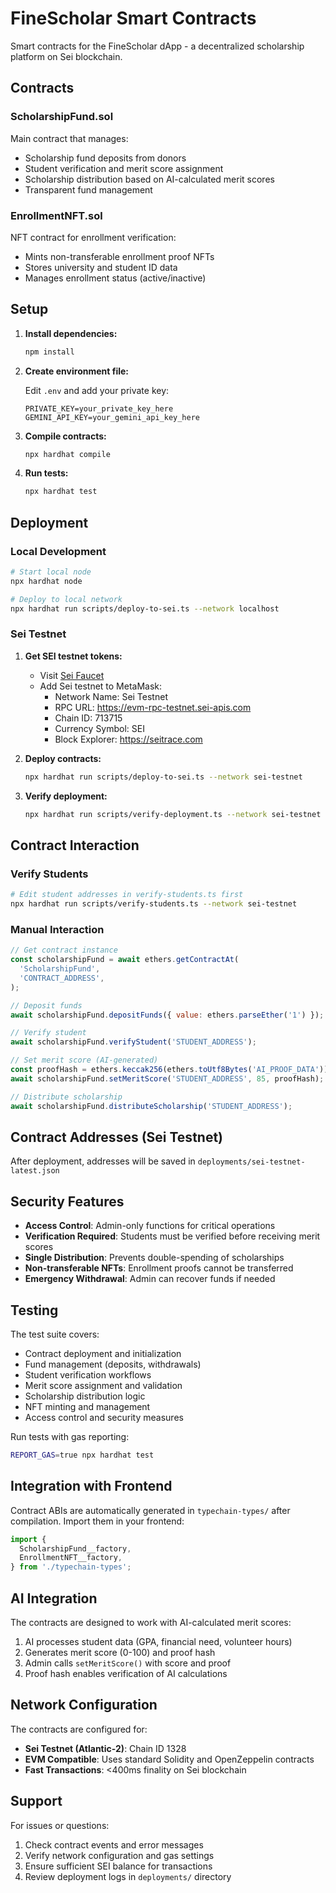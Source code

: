 # FineScholar Smart Contracts

Smart contracts for the FineScholar dApp - a decentralized scholarship platform on Sei blockchain.

## Contracts

### ScholarshipFund.sol

Main contract that manages:

- Scholarship fund deposits from donors
- Student verification and merit score assignment
- Scholarship distribution based on AI-calculated merit scores
- Transparent fund management

### EnrollmentNFT.sol

NFT contract for enrollment verification:

- Mints non-transferable enrollment proof NFTs
- Stores university and student ID data
- Manages enrollment status (active/inactive)

## Setup

1. **Install dependencies:**

   ```bash
   npm install
   ```

2. **Create environment file:**

   Edit `.env` and add your private key:

   ```
   PRIVATE_KEY=your_private_key_here
   GEMINI_API_KEY=your_gemini_api_key_here
   ```

3. **Compile contracts:**

   ```bash
   npx hardhat compile
   ```

4. **Run tests:**
   ```bash
   npx hardhat test
   ```

## Deployment

### Local Development

```bash
# Start local node
npx hardhat node

# Deploy to local network
npx hardhat run scripts/deploy-to-sei.ts --network localhost
```

### Sei Testnet

1. **Get SEI testnet tokens:**
   - Visit [Sei Faucet](https://faucet.sei-apis.com/)
   - Add Sei testnet to MetaMask:
     - Network Name: Sei Testnet
     - RPC URL: https://evm-rpc-testnet.sei-apis.com
     - Chain ID: 713715
     - Currency Symbol: SEI
     - Block Explorer: https://seitrace.com

2. **Deploy contracts:**

   ```bash
   npx hardhat run scripts/deploy-to-sei.ts --network sei-testnet
   ```

3. **Verify deployment:**
   ```bash
   npx hardhat run scripts/verify-deployment.ts --network sei-testnet
   ```

## Contract Interaction

### Verify Students

```bash
# Edit student addresses in verify-students.ts first
npx hardhat run scripts/verify-students.ts --network sei-testnet
```

### Manual Interaction

```javascript
// Get contract instance
const scholarshipFund = await ethers.getContractAt(
  'ScholarshipFund',
  'CONTRACT_ADDRESS',
);

// Deposit funds
await scholarshipFund.depositFunds({ value: ethers.parseEther('1') });

// Verify student
await scholarshipFund.verifyStudent('STUDENT_ADDRESS');

// Set merit score (AI-generated)
const proofHash = ethers.keccak256(ethers.toUtf8Bytes('AI_PROOF_DATA'));
await scholarshipFund.setMeritScore('STUDENT_ADDRESS', 85, proofHash);

// Distribute scholarship
await scholarshipFund.distributeScholarship('STUDENT_ADDRESS');
```

## Contract Addresses (Sei Testnet)

After deployment, addresses will be saved in `deployments/sei-testnet-latest.json`

## Security Features

- **Access Control**: Admin-only functions for critical operations
- **Verification Required**: Students must be verified before receiving merit scores
- **Single Distribution**: Prevents double-spending of scholarships
- **Non-transferable NFTs**: Enrollment proofs cannot be transferred
- **Emergency Withdrawal**: Admin can recover funds if needed

## Testing

The test suite covers:

- Contract deployment and initialization
- Fund management (deposits, withdrawals)
- Student verification workflows
- Merit score assignment and validation
- Scholarship distribution logic
- NFT minting and management
- Access control and security measures

Run tests with gas reporting:

```bash
REPORT_GAS=true npx hardhat test
```

## Integration with Frontend

Contract ABIs are automatically generated in `typechain-types/` after compilation. Import them in your frontend:

```typescript
import {
  ScholarshipFund__factory,
  EnrollmentNFT__factory,
} from './typechain-types';
```

## AI Integration

The contracts are designed to work with AI-calculated merit scores:

1. AI processes student data (GPA, financial need, volunteer hours)
2. Generates merit score (0-100) and proof hash
3. Admin calls `setMeritScore()` with score and proof
4. Proof hash enables verification of AI calculations

## Network Configuration

The contracts are configured for:

- **Sei Testnet (Atlantic-2)**: Chain ID 1328
- **EVM Compatible**: Uses standard Solidity and OpenZeppelin contracts
- **Fast Transactions**: <400ms finality on Sei blockchain

## Support

For issues or questions:

1. Check contract events and error messages
2. Verify network configuration and gas settings
3. Ensure sufficient SEI balance for transactions
4. Review deployment logs in `deployments/` directory
